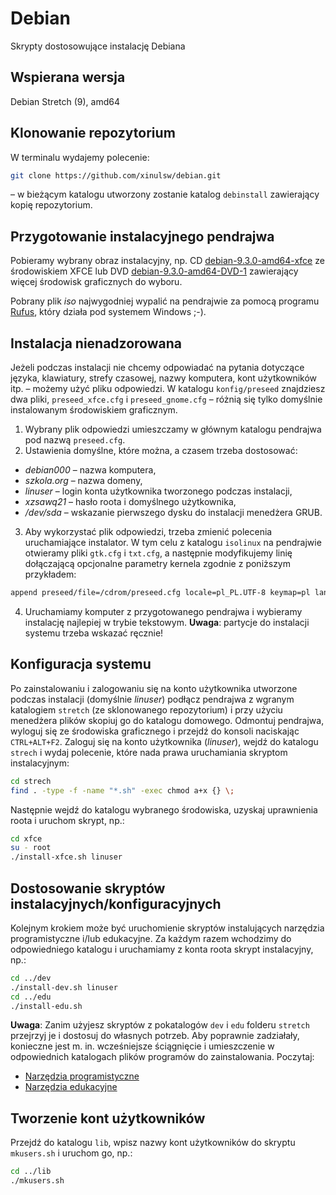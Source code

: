 # Debian

Skrypty dostosowujące instalację Debiana

## Wspierana wersja

Debian Stretch (9), amd64

## Klonowanie repozytorium

W terminalu wydajemy polecenie:

```bash
git clone https://github.com/xinulsw/debian.git
```

– w bieżącym katalogu utworzony zostanie katalog `debinstall` zawierający kopię
repozytorium.


## Przygotowanie instalacyjnego pendrajwa

Pobieramy wybrany obraz instalacyjny, np. CD [debian-9.3.0-amd64-xfce](https://cdimage.debian.org/debian-cd/current/amd64/iso-cd/debian-9.3.0-amd64-xfce-CD-1.iso)
ze środowiskiem XFCE lub DVD [debian-9.3.0-amd64-DVD-1](https://cdimage.debian.org/debian-cd/current/amd64/iso-dvd/debian-9.3.0-amd64-DVD-1.iso)
zawierający więcej środowisk graficznych do wyboru.

Pobrany plik *iso* najwygodniej wypalić na pendrajwie za pomocą programu [Rufus](https://rufus.akeo.ie/),
który działa pod systemem Windows ;-).


## Instalacja nienadzorowana

Jeżeli podczas instalacji nie chcemy odpowiadać na pytania dotyczące języka,
klawiatury, strefy czasowej, nazwy komputera, kont użytkowników itp. – możemy użyć
pliku odpowiedzi. W katalogu `konfig/preseed` znajdziesz dwa pliki, `preseed_xfce.cfg`
i `preseed_gnome.cfg` – różnią się tylko domyślnie instalowanym środowiskiem graficznym.

1. Wybrany plik odpowiedzi umieszczamy w głównym katalogu pendrajwa pod nazwą `preseed.cfg`.
2. Ustawienia domyślne, które można, a czasem trzeba dostosować:
 - *debian000* – nazwa komputera,
 - *szkola.org* – nazwa domeny,
 - *linuser* – login konta użytkownika tworzonego podczas instalacji,
 - *xzsawq21* – hasło roota i domyślnego użytkownika,
 - */dev/sda* – wskazanie pierwszego dysku do instalacji menedżera GRUB.

3. Aby wykorzystać plik odpowiedzi, trzeba zmienić polecenia uruchamiające instalator.
W tym celu z katalogu `isolinux` na pendrajwie otwieramy pliki `gtk.cfg` i `txt.cfg`,
a następnie modyfikujemy linię dołączającą opcjonalne parametry kernela zgodnie z poniższym przykładem:

 ```bash
 append preseed/file=/cdrom/preseed.cfg locale=pl_PL.UTF-8 keymap=pl language=pl country=PL vga=788 initrd=/install.amd/gtk/initrd.gz --- quiet
 ```
4. Uruchamiamy komputer z przygotowanego pendrajwa i wybieramy instalację najlepiej w trybie tekstowym. **Uwaga**: partycje do instalacji systemu trzeba wskazać ręcznie!

## Konfiguracja systemu

Po zainstalowaniu i zalogowaniu się na konto użytkownika utworzone podczas instalacji
(domyślnie *linuser*) podłącz pendrajwa z wgranym katalogiem `stretch` (ze sklonowanego
repozytorium) i przy użyciu menedżera plików skopiuj go do katalogu domowego.
Odmontuj pendrajwa, wyloguj się ze środowiska graficznego i przejdź do
konsoli naciskając `CTRL+ALT+F2`. Zaloguj się na konto użytkownika (*linuser*),
wejdź do katalogu `strech` i wydaj polecenie, które nada prawa uruchamiania
skryptom instalacyjnym:

```bash
cd strech
find . -type -f -name "*.sh" -exec chmod a+x {} \;
```

Następnie wejdź do katalogu wybranego środowiska, uzyskaj uprawnienia roota i uruchom skrypt, np.:

```bash
cd xfce
su - root
./install-xfce.sh linuser
```

## Dostosowanie skryptów instalacyjnych/konfiguracyjnych

Kolejnym krokiem może być uruchomienie skryptów instalujących narzędzia programistyczne
i/lub edukacyjne. Za każdym razem wchodzimy do odpowiedniego katalogu i uruchamiamy
z konta roota skrypt instalacyjny, np.:

```bash
cd ../dev
./install-dev.sh linuser
cd ../edu
./install-edu.sh
```

**Uwaga**: Zanim użyjesz skryptów z pokatalogów `dev` i `edu` folderu `stretch`
przejrzyj je i dostosuj do własnych potrzeb. Aby poprawnie zadziałały,
konieczne jest m. in. wcześniejsze ściągnięcie i umieszczenie w odpowiednich
katalogach plików programów do zainstalowania. Poczytaj:

- [Narzędzia programistyczne](dev/index.md)
- [Narzędzia edukacyjne](edu/index.md)

## Tworzenie kont użytkowników

Przejdź do katalogu `lib`, wpisz nazwy kont użytkowników do skryptu `mkusers.sh`
i uruchom go, np.:

```bash
cd ../lib
./mkusers.sh
```
